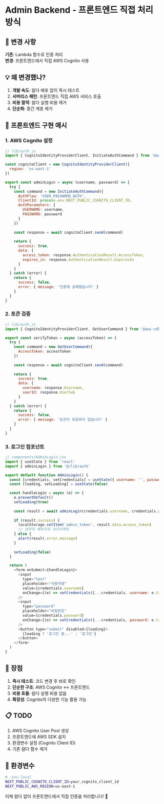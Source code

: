 # Admin Backend - 프론트엔드 직접 처리 방식

## 🎯 변경 사항

**기존**: Lambda 함수로 인증 처리  
**변경**: 프론트엔드에서 직접 AWS Cognito 사용

## 💡 왜 변경했나?

1. **개발 속도**: 람다 배포 없이 즉시 테스트
2. **서버리스 패턴**: 프론트엔드 직접 AWS 서비스 호출
3. **비용 절약**: 람다 실행 비용 제거
4. **단순화**: 중간 계층 제거

## 🔧 프론트엔드 구현 예시

### 1. AWS Cognito 설정
```javascript
// lib/auth.js
import { CognitoIdentityProviderClient, InitiateAuthCommand } from '@aws-sdk/client-cognito-identity-provider'

const cognitoClient = new CognitoIdentityProviderClient({
  region: 'us-east-1'
})

export const adminLogin = async (username, password) => {
  try {
    const command = new InitiateAuthCommand({
      AuthFlow: 'USER_PASSWORD_AUTH',
      ClientId: process.env.NEXT_PUBLIC_COGNITO_CLIENT_ID,
      AuthParameters: {
        USERNAME: username,
        PASSWORD: password
      }
    })
    
    const response = await cognitoClient.send(command)
    
    return {
      success: true,
      data: {
        access_token: response.AuthenticationResult.AccessToken,
        expires_in: response.AuthenticationResult.ExpiresIn
      }
    }
  } catch (error) {
    return {
      success: false,
      error: { message: '인증에 실패했습니다' }
    }
  }
}
```

### 2. 토큰 검증
```javascript
// lib/auth.js
import { CognitoIdentityProviderClient, GetUserCommand } from '@aws-sdk/client-cognito-identity-provider'

export const verifyToken = async (accessToken) => {
  try {
    const command = new GetUserCommand({
      AccessToken: accessToken
    })
    
    const response = await cognitoClient.send(command)
    
    return {
      success: true,
      data: {
        username: response.Username,
        userId: response.UserSub
      }
    }
  } catch (error) {
    return {
      success: false,
      error: { message: '토큰이 유효하지 않습니다' }
    }
  }
}
```

### 3. 로그인 컴포넌트
```javascript
// components/AdminLogin.jsx
import { useState } from 'react'
import { adminLogin } from '@/lib/auth'

export default function AdminLogin() {
  const [credentials, setCredentials] = useState({ username: '', password: '' })
  const [loading, setLoading] = useState(false)

  const handleLogin = async (e) => {
    e.preventDefault()
    setLoading(true)
    
    const result = await adminLogin(credentials.username, credentials.password)
    
    if (result.success) {
      localStorage.setItem('admin_token', result.data.access_token)
      // 관리자 페이지로 리다이렉트
    } else {
      alert(result.error.message)
    }
    
    setLoading(false)
  }

  return (
    <form onSubmit={handleLogin}>
      <input
        type="text"
        placeholder="사용자명"
        value={credentials.username}
        onChange={(e) => setCredentials({...credentials, username: e.target.value})}
      />
      <input
        type="password"
        placeholder="비밀번호"
        value={credentials.password}
        onChange={(e) => setCredentials({...credentials, password: e.target.value})}
      />
      <button type="submit" disabled={loading}>
        {loading ? '로그인 중...' : '로그인'}
      </button>
    </form>
  )
}
```

## 🚀 장점

1. **즉시 테스트**: 코드 변경 후 바로 확인
2. **단순한 구조**: AWS Cognito ↔ 프론트엔드
3. **비용 효율**: 람다 실행 비용 없음
4. **확장성**: Cognito의 다양한 기능 활용 가능

## 📋 TODO

1. AWS Cognito User Pool 생성
2. 프론트엔드에 AWS SDK 설치
3. 환경변수 설정 (Cognito Client ID)
4. 기존 람다 함수 제거

## 🔧 환경변수

```bash
# .env.local
NEXT_PUBLIC_COGNITO_CLIENT_ID=your_cognito_client_id
NEXT_PUBLIC_AWS_REGION=us-east-1
```

이제 람다 없이 프론트엔드에서 직접 인증을 처리합니다! 🎉